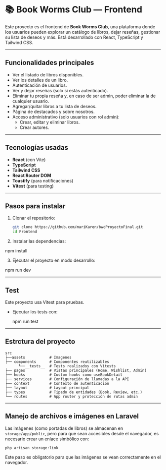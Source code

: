 # 📚 Book Worms Club — Frontend

Este proyecto es el frontend de **Book Worms Club**, una plataforma donde los usuarios pueden explorar un catálogo de libros, dejar reseñas, gestionar su lista de deseos y más. Está desarrollado con React, TypeScript y Tailwind CSS.

---

## Funcionalidades principales

- Ver el listado de libros disponibles.
- Ver los detalles de un libro.
- Autenticación de usuarios.
- Ver y dejar reseñas (solo si estás autenticado).
- Eliminar tu propia reseña y, en caso de ser admin, poder eliminar la de cualquier usuario.
- Agregar/quitar libros a tu lista de deseos.
- Página de destacados y sobre nosotros.
- Acceso administrativo (solo usuarios con rol admin):
  - Crear, editar y eliminar libros.
  - Crear autores.

---

## Tecnologías usadas

- **React** (con Vite)
- **TypeScript**
- **Tailwind CSS**
- **React Router DOM**
- **Toastify** (para notificaciones)
- **Vitest** (para testing)

---

## Pasos para instalar

1. Clonar el repositorio:

   ```bash
   git clone https://github.com/mariKaren/bwcProyectoFinal.git
   cd Frontend

2. Instalar las dependencias:

  npm install

3. Ejecutar el proyecto en modo desarrollo:

  npm run dev

--- 

## Test
Este proyecto usa Vitest para pruebas.

- Ejecutar los tests con:

  npm run test

--- 

## Estrctura del proyecto
```text
src
├──assets           # Imagenes
├── components      # Componentes reutilizables
      └──__tests__  # Tests realizados con Vitests
├── pages           # Vistas principales (Home, Wishlist, Admin)
├── hooks           # Custom hooks como useBookDetail
├── services        # Configuración de llamadas a la API
├── context         # Contexto de autenticación
├── layout          # Layout principal
├── types           # Tipado de entidades (Book, Review, etc.)
└── routes          # App router y protección de rutas admin
```

---
## Manejo de archivos e imágenes en Laravel

Las imágenes (como portadas de libros) se almacenan en `storage/app/public`, pero para que sean accesibles desde el navegador, es necesario crear un enlace simbólico con:

```bash
php artisan storage:link
```
Este paso es obligatorio para que las imágenes se vean correctamente en el navegador.
